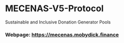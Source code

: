 # MECENAS-V5-Protocol

Sustainable and Inclusive Donation Generator Pools

### Webpage: https://mecenas.mobydick.finance
